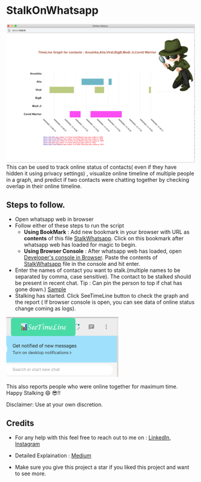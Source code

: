 # StalkOnWhatsapp

![Sample Output](/images/report.png)
This can be used to track online status of contacts( even if they have hidden it using privacy settings) , visualize online timeline of multiple people in a graph, and predict if two contacts were chatting together by checking overlap in their online timeline.

## Steps to follow.

- Open whatsapp web in browser
- Follow either of these steps to run the script
  - **Using BookMark** : Add new bookmark in your browser with URL as **contents** of this file [StalkWhatsapp](src/stalk_bookmarklet.js). Click on this bookmark after whatsapp web has loaded for magic to begin.
  - **Using Browser Console** : After whatsapp web has loaded, open [Developer's console in Browser](https://balsamiq.com/support/faqs/browserconsole/#:~:text=To%20open%20the%20developer%20console,(on%20Windows%2FLinux)). Paste the contents of [StalkWhatsapp](src/stalk.js) file in the console and hit enter.
- Enter the names of contact you want to stalk.(multiple names to be separated by comma, case sensitive). The contact to be stalked should be present in recent chat. Tip : Can pin the person to top if chat has gone down.) [Sample](/images/contactname.png)
- Stalking has started. Click SeeTimeLine button to check the graph and the report ( If browser console is open, you can see data of online status change coming as logs).
<img src="images/button.png" width="300">

This also reports people who were online together for maximum time. Happy Stalking :smile: :sunglasses:!! 

Disclaimer: Use at your own discretion.

## Credits
- For any help with this feel free to reach out to me on : [LinkedIn](https://www.linkedin.com/in/suryakant-pandey/), [Instagram](https://www.instagram.com/suryakant_._pandey/)

- Detailed Explaination : [Medium](https://medium.com/@pd.skant/stalk-someone-on-whatsapp-educational-purpose-only-370c91f09eb8?sk=d5013cc89c3625bc3303bfdaefbea4ce) 

- Make sure you give this project a star if you liked this project and want to see more.
